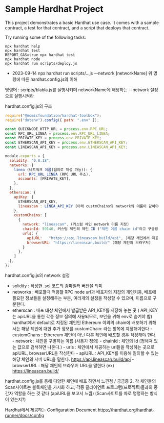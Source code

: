 # Sample Hardhat Project

This project demonstrates a basic Hardhat use case. It comes with a sample contract, a test for that contract, and a script that deploys that contract.

Try running some of the following tasks:

```shell
npx hardhat help
npx hardhat test
REPORT_GAS=true npx hardhat test
npx hardhat node
npx hardhat run scripts/deploy.js
```
- 2023-09-14
npx hardhat run scripts/...js --network [networkName] 
위 명령에 따른 hardhat.config.js의 이해

명령어 : scripts/blabla.js를 실행시키며 networkName에 해당하는 --network 설정으로 실행시켜라


hardhat.config.js의 구조
```javascript
require("@nomicfoundation/hardhat-toolbox");
require("dotenv").config({ path: ".env" });

const QUICKNODE_HTTP_URL = process.env.RPC_URL;
const RPC_URL_LINEA = process.env.RPC_URL_LINEA;
const PRIVATE_KEY = process.env.PRIVATE_KEY;
const ETHERSCAN_API_KEY = process.env.ETHERSCAN_API_KEY;
const LINEASCAN_API_KEY = process.env.LINEASCAN_API_KEY;

module.exports = {
  solidity: "0.8.18",
  networks: {
    linea (네트워크 이름(임의로 작성 가능)): {
      url: RPC_URL_LINEA (RPC URL 주소),
      accounts: [PRIVATE_KEY],
    },
  },
  etherscan: {
    apiKey: {
      ETHERSCAN_API_KEY,
      lineascan : LINEA_API_KEY (아래 custmChains의 network와 이름이 같아야함): 해당 체인에서 제공하는 api key (보통 Scan사이트에서 발급 가능)
    },
    customChains: [
      {
        network: "lineascan", (커스텀 체인 network 이름 지정)
        chainId: 59140, 커스텀 체인의 체인 ID ("체인 이름 chain id"라고 구글링 하면 나온다)
        urls: {
          apiURL:   "https://api.lineascan.build/api", (해당 체인에서 제공하는 질의용 api 주소)
          browserURL: "https://lineascan.build/" (해당 체인의 브라우저)
        }
      },
    ]
  },
};
```

hardhat.config.js의 network 설정
 - solidity : 작성한 .sol 코드의 컴파일러 버전을 의미
 -  networks : 배포할때 적용할 RPC node url과 배포자의 지갑의 개인키등, 배포에 필요한 정보들을 설정해두는 부분, 여러개의 설정을 작성할 수 있으며, 이름으로 구분한다.
 -  etherscan : 배포 대상 체인에서 발급받은 API_KEY를 저장해 놓는 곳 ( API_KEY는 apiURL을 통한 각종 정보 질의에 사용되므로, 보안을 위해 env로 숨겨야 함)
                 hardhat에서 default로 지정된 체인인 Ethereum 이외의 chain에 배포하기 위해서는 해당 체인에 대한 추가 정보를 customChain: 라는 항목에 지정해야한다
          - customChans : Ethereum 체인이 아닌 다른 체인에 배포할 경우 작성해야 한다.
                          - network : 체인을 구별하는 이름 (사용자 정의)
                          - chainId : 체인의 Id (정해져 있는 값으로 검색하면 나온다.)
                          - urls : 체인에서 제공하는 url들을 작성하는 곳으로 apiURL, browserURL을 작성한다
                                - apiURL : API_KEY를 이용해 질의할 수 있는 해당 체인의 서버 URL을 말한다. https://api.lineascan.build/api
                                - browserURL : 해당 체인의 브라우저 URL을 말한다 (ex) https://lineascan.build/

hardhat.config.js를 통해 다양한 체인에 배포 하면서 느낀점 / 궁금증
2. 각 체인들의 Scan사이트는 블록체인을 가시화 하고, 각종 클라이언트 프로그램(프로젝트)들과의 중간자 역할을 하는 것 같다 (apiURL을 보고서 느낌) (Scan사이트를 따로 명명하는 방식이 있는지?)

Hardhat에서 제공하는 Configuration Document
https://hardhat.org/hardhat-runner/docs/config
